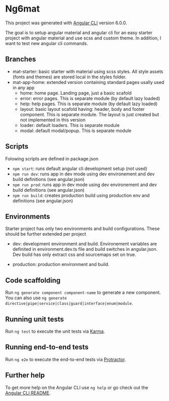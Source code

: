 # Ng6mat

This project was generated with [Angular CLI](https://github.com/angular/angular-cli) version 6.0.0.

The goal is to setup angular material and angular cli for an easy starter project with angular material and use scss and custom theme. In addition, I want to test new angular cli commands.

## Branches

- mat-starter: basic starter with material using scss styles. All style assets (fonts and themes) are stored local in the styles folder.
- mat-app-home: extended version containing standard pages usally used in any app
  - home: home page. Landing page, just a basic scafold
  - error: error pages. This is separate module (by default lazy loaded)
  - help: help pages. This is separate module (by default lazy loaded)
  - layout: basic layout scafold having: header, body and footer component. This is separate module. The layout is just created but not implemented in this version
  - loader: default loaders. This is separate module
  - modal: default modal/popup. This is separate module

## Scripts

Folowing scripts are defined in package.json

- `npm start`: runs default angular cli development setup (not used)
- `npm run dev`: runs app in dev mode using dev environement and dev build definitions (see angular.json)
- `npm run prod`: runs app in dev mode using dev environement and dev build definitions (see angular.json)
- `npm run build`: creates production build using production env and  definitions (see angular.json)

## Environments

Starter project has only two environments and build configurations. These should be further extended per project

- dev: development environment and build. Environement variables are definited in environment.dev.ts file and build switches in angular.json. Dev build has only extract css and sourcemaps set on true.

- production: production environment and build.

## Code scaffolding

Run `ng generate component component-name` to generate a new component. You can also use `ng generate directive|pipe|service|class|guard|interface|enum|module`.

## Running unit tests

Run `ng test` to execute the unit tests via [Karma](https://karma-runner.github.io).

## Running end-to-end tests

Run `ng e2e` to execute the end-to-end tests via [Protractor](http://www.protractortest.org/).

## Further help

To get more help on the Angular CLI use `ng help` or go check out the [Angular CLI README](https://github.com/angular/angular-cli/blob/master/README.md).
